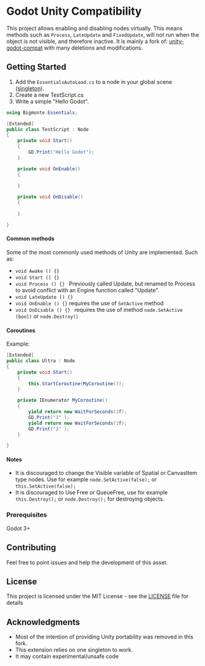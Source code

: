 # Godot Unity Compatibility 

This project allows  enabling and disabling nodes virtually. This means methods such as `Process`, `LateUpdate` and `FixedUpdate`, will not run when the object is not visible, and therefore inactive.
It is mainly a fork of: [unity-godot-compat](https://github.com/NathanWarden/unity-godot-compat) with many deletions and modifications.

## Getting Started

1) Add the `EssentialsAutoLoad.cs` to a node in your global scene ([singleton](https://docs.godotengine.org/en/latest/getting_started/step_by_step/singletons_autoload.html)).
2) Create a new TestScript.cs
3) Write a simple "Hello Godot".

```csharp
using Bigmonte.Essentials;

[Extended]
public class TestScript : Node
{
    private void Start()
    {
        GD.Print("Hello Godot");
    }

    private void OnEnable()
    {
   
    }

    private void OnDisable()
    {

    }

}

```

#### Common methods ####

Some of the most commonly used methods of Unity are implemented. Such as:

- `void Awake () {} `
- `void Start () {}`
- `void Process () {} ` Previously called Update, but renamed to Process to avoid conflict with an Engine function called "Update". 
- `void LateUpdate () {} `
- `void OnEnable () {}`  requires the use of `SetActive` method
- `void OnDisable () {} ` requires the use of method `node.SetActive (bool)` or  `node.Destroy()`


#### Coroutines  ####

Example:

```csharp
[Extended]
public class Ultra : Node
{
    private void Start()
    {
        this.StartCoroutine(MyCoroutine());
    }

    private IEnumerator MyCoroutine()
    {
        yield return new WaitForSeconds(1f);
        GD.Print("1" );
        yield return new WaitForSeconds(1f);
        GD.Print("2" );
    }

}

```

#### Notes ####

* It is discouraged to change the Visible variable of Spatial or CanvasItem type nodes. Use for example `node.SetActive(false);` or `this.SetActive(false);`
*  It is discouraged to Use Free or QueueFree, use for example `this.Destroy();` or `node.Destroy();` for destroying objects.

### Prerequisites
Godot 3+

## Contributing

Feel free to point issues and help the development of this asset. 

## License

This project is licensed under the MIT License - see the [LICENSE](LICENSE) file for details

## Acknowledgments

- Most of the intention of providing Unity portability was removed in this fork. 
- This extension relies on one singleton to work.
- It may contain experimental/unsafe code 

